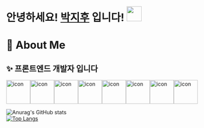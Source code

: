 # 안녕하세요! [박지후](https://github.com/지후) 입니다! <img src="https://raw.githubusercontent.com/MartinHeinz/MartinHeinz/master/wave.gif" width=40px>

# 💫 About Me
✨  프론트엔드 개발자 입니다
--------------------------------------------

<div style="display: flex; align-items: flex-start;"><img src="https://techstack-generator.vercel.app/ts-icon.svg" alt="icon" width="64" height="64" /><img src="https://techstack-generator.vercel.app/js-icon.svg" alt="icon" width="64" height="64" /><img src="https://techstack-generator.vercel.app/react-icon.svg" alt="icon" width="64" height="64" /><img src="https://techstack-generator.vercel.app/redux-icon.svg" alt="icon" width="64" height="64" /><img src="https://techstack-generator.vercel.app/storybook-icon.svg" alt="icon" width="64" height="64" /><img src="https://techstack-generator.vercel.app/webpack-icon.svg" alt="icon" width="64" height="64" /><img src="https://techstack-generator.vercel.app/prettier-icon.svg" alt="icon" width="64" height="64" /><img src="https://techstack-generator.vercel.app/graphql-icon.svg" alt="icon" width="64" height="64" /></div>



![Anurag's GitHub stats](https://github-readme-stats.vercel.app/api?username=jeehoo0767&theme=radical&show_icons=true&count_private=true&include_all_commits=true)\
[![Top Langs](https://github-readme-stats.vercel.app/api/top-langs/?username=jeehoo0767&langs_count=5&theme=radical&layout=compact&hide=java,html)](https://github.com/jeehoo0767/github-readme-stats)

<!--
**jeehoo0767/jeehoo0767** is a ✨ _special_ ✨ repository because its `README.md` (this file) appears on your GitHub profile.

Here are some ideas to get you started:

- 🔭 I’m currently working on ...
- 🌱 I’m currently learning ...
- 👯 I’m looking to collaborate on ...
- 🤔 I’m looking for help with ...
- 💬 Ask me about ...
- 📫 How to reach me: ...
- 😄 Pronouns: ...
- ⚡ Fun fact: ...
-->
